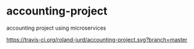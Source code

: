 # accounting-project
accounting project using microservices

https://travis-ci.org/roland-jurd/accounting-project.svg?branch=master

